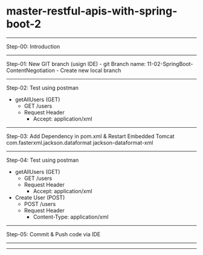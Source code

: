 # master-restful-apis-with-spring-boot-2
-------------------------------------------------------------------------------------------
Step-00: Introduction

-------------------------------------------------------------------------------------------
Step-01: New GIT branch (usign IDE)
    - git Branch name: 11-02-SpringBoot-ContentNegotiation
    - Create new local branch
    
-------------------------------------------------------------------------------------------
Step-02: Test using postman
  - getAllUsers (GET)
    - GET /users
    - Request Header
      - Accept: application/xml

-------------------------------------------------------------------------------------------
Step-03: Add Dependency in pom.xml & Restart Embedded Tomcat
<dependency>
  <groupId>com.fasterxml.jackson.dataformat</groupId>
  <artifactId>jackson-dataformat-xml</artifactId>
</dependency>

-------------------------------------------------------------------------------------------
Step-04: Test using postman
  - getAllUsers (GET)
    - GET /users
    - Request Header
      - Accept: application/xml
  - Create User (POST)
    - POST  /users
    - Request Header
      - Content-Type: application/xml

-------------------------------------------------------------------------------------------
Step-05: Commit & Push code via IDE

-------------------------------------------------------------------------------------------

-----------------------------------------------------------------------------------------



